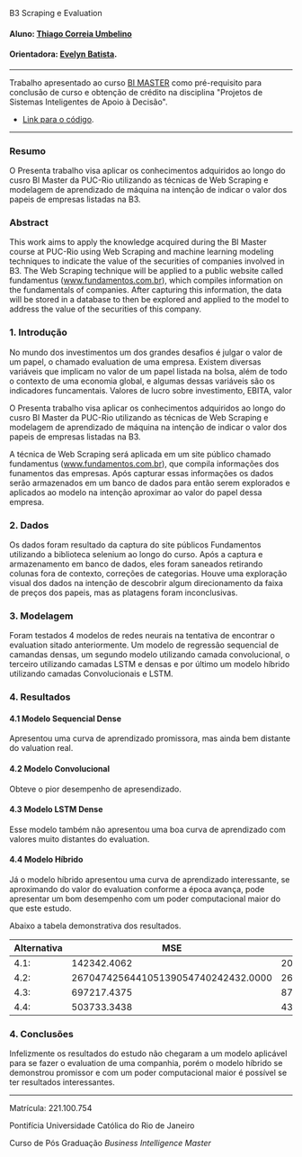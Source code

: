 <!-- antes de enviar a versão final, solicitamos que todos os comentários, colocados para orientação ao aluno, sejam removidos do arquivo -->
B3 Scraping e Evaluation

#### Aluno: [Thiago Correia Umbelino](https://github.com/thiago-umbelino)
#### Orientadora: [Evelyn Batista](https://github.com/evysb).

---

Trabalho apresentado ao curso [BI MASTER](https://ica.puc-rio.ai/bi-master) como pré-requisito para conclusão de curso e obtenção de crédito na disciplina "Projetos de Sistemas Inteligentes de Apoio à Decisão".

<!-- para os links a seguir, caso os arquivos estejam no mesmo repositório que este README, não há necessidade de incluir o link completo: basta incluir o nome do arquivo, com extensão, que o GitHub completa o link corretamente -->
- [Link para o código](https://github.com/link_do_repositorio). <!-- caso não aplicável, remover esta linha -->

---

### Resumo

O Presenta trabalho visa aplicar os conhecimentos adquiridos ao longo do cusro BI Master da PUC-Rio utilizando as técnicas de Web Scraping e modelagem de aprendizado de máquina na intenção de indicar o valor dos papeis de empresas listadas na B3. 

### Abstract

This work aims to apply the knowledge acquired during the BI Master course at PUC-Rio using Web Scraping and machine learning modeling techniques to indicate the value of the securities of companies involved in B3. The Web Scraping technique will be applied to a public website called fundamentus (www.fundamentos.com.br), which compiles information on the fundamentals of companies. After capturing this information, the data will be stored in a database to then be explored and applied to the model to address the value of the securities of this company.

### 1. Introdução

No mundo dos investimentos um dos grandes desafios é julgar o valor de um papel, o chamado evaluation de uma empresa. Existem diversas variáveis que implicam no valor de um papel listada na bolsa, além de todo o contexto de uma economia global, e algumas dessas variáveis são os indicadores funcamentais. Valores de lucro sobre investimento, EBITA, valor 

O Presenta trabalho visa aplicar os conhecimentos adquiridos ao longo do cusro BI Master da PUC-Rio utilizando as técnicas de Web Scraping e modelagem de aprendizado de máquina na intenção de indicar o valor dos papeis de empresas listadas na B3.

A técnica de Web Scraping será aplicada em um site público chamado fundamentus (www.fundamentos.com.br), que compila informações dos funamentos das empresas. Após capturar essas informações os dados serão armazenados em um banco de dados para então serem explorados e aplicados ao modelo na intenção aproximar ao valor do papel dessa empresa.

### 2. Dados

Os dados foram resultado da captura do site públicos Fundamentos utilizando a biblioteca selenium ao longo do curso. Após a captura e armazenamento em banco de dados, eles foram saneados retirando colunas fora de contexto, correções de categorias.
Houve uma exploração visual dos dados na intenção de descobrir algum direcionamento da faixa de preços dos papeis, mas as platagens foram inconclusivas.

### 3. Modelagem

Foram testados 4 modelos de redes neurais na tentativa de encontrar o evaluation sitado anteriormente. Um modelo de regressão sequencial de camandas densas, um segundo modelo utilizando camada convolucional, o terceiro utilizando camadas LSTM e densas e por último um modelo híbrido utilizando camadas Convolucionais e LSTM.   

### 4. Resultados

#### 4.1 Modelo Sequencial Dense

Apresentou uma curva de aprendizado promissora, mas ainda bem distante do valuation real.

#### 4.2 Modelo Convolucional

Obteve o pior desempenho de apresendizado.

#### 4.3 Modelo LSTM Dense

Esse modelo também não apresentou uma boa curva de aprendizado com valores muito distantes do evaluation.

#### 4.4 Modelo Híbrido

Já o modelo híbrido apresentou uma curva de aprendizado interessante, se aproximando do valor do evaluation conforme a época avança, pode apresentar um bom desempenho com um poder computacional maior do que este estudo.

Abaixo a tabela demonstrativa dos resultados.

Alternativa   | MSE | MAE | Tempo 
    --- | --- | --- | --- 
4.1:    | 142342.4062 | 20.8610  | 99.2 
4.2:	| 267047425644105139054740242432.0000 | 269140484947968.0000	| 307.7
4.3:	| 697217.4375	| 87.6634	| 3570.7
4.4:	| 503733.3438	| 43.7368	| 940.6

### 4. Conclusões

Infelizmente os resultados do estudo não chegaram a um modelo aplicável para se fazer o evaluation de uma companhia, porém o modelo híbrido se demonstrou promissor e com um poder computacional maior é possível se ter resultados interessantes.

---

Matrícula: 221.100.754

Pontifícia Universidade Católica do Rio de Janeiro

Curso de Pós Graduação *Business Intelligence Master*
